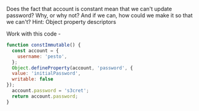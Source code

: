 
Does the fact that account is constant mean that we can't update password?
Why, or why not? And if we can, how could we make it so that we can't?
Hint: Object property descriptors

Work with this code - 

```js
function constImmutable() {
  const account = {
    username: 'pesto',
  };
  Object.defineProperty(account, 'password', {
  value: 'initialPassword',
  writable: false
});
  account.password = 's3cret';
  return account.password;
}
```